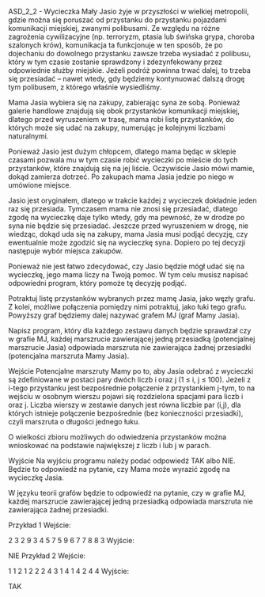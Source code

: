 ASD_2_2 - Wycieczka
Mały Jasio żyje w przyszłości w wielkiej metropolii, gdzie można się poruszać od przystanku do przystanku pojazdami komunikacji miejskiej, zwanymi polibusami. Ze względu na różne zagrożenia cywilizacyjne (np. terroryzm, ptasia lub świńska grypa, choroba szalonych krów), komunikacja ta funkcjonuje w ten sposób, że po dojechaniu do dowolnego przystanku zawsze trzeba wysiadać z polibusu, który w tym czasie zostanie sprawdzony i zdezynfekowany przez odpowiednie służby miejskie. Jeżeli podróż powinna trwać dalej, to trzeba się przesiadać – nawet wtedy, gdy będziemy kontynuować dalszą drogę tym polibusem, z którego właśnie wysiedliśmy.

Mama Jasia wybiera się na zakupy, zabierając syna ze sobą. Ponieważ galerie handlowe znajdują się obok przystanków komunikacji miejskiej, dlatego przed wyruszeniem w trasę, mama robi listę przystanków, do których może się udać na zakupy, numerując je kolejnymi liczbami naturalnymi.

Ponieważ Jasio jest dużym chłopcem, dlatego mama będąc w sklepie czasami pozwala mu w tym czasie robić wycieczki po mieście do tych przystanków, które znajdują się na jej liście. Oczywiście Jasio mówi mamie, dokąd zamierza dotrzeć. Po zakupach mama Jasia jedzie po niego w umówione miejsce.

Jasio jest oryginałem, dlatego w trakcie każdej z wycieczek dokładnie jeden raz się przesiada. Tymczasem mama nie znosi się przesiadać, dlatego zgodę na wycieczkę daje tylko wtedy, gdy ma pewność, że w drodze po syna nie będzie się przesiadać. Jeszcze przed wyruszeniem w drogę, nie wiedząc, dokąd uda się na zakupy, mama Jasia musi podjąć decyzję, czy ewentualnie może zgodzić się na wycieczkę syna. Dopiero po tej decyzji następuje wybór miejsca zakupów.

Ponieważ nie jest łatwo zdecydować, czy Jasio będzie mógł udać się na wycieczkę, jego mama liczy na Twoją pomoc. W tym celu musisz napisać odpowiedni program, który pomoże tę decyzję podjąć.

Potraktuj listę przystanków wybranych przez mamę Jasia, jako węzły grafu. Z kolei, możliwe połączenia pomiędzy nimi potraktuj, jako łuki tego grafu. Powyższy graf będziemy dalej nazywać grafem MJ (graf Mamy Jasia).

Napisz program, który dla każdego zestawu danych będzie sprawdzał czy w grafie MJ, każdej marszrucie zawierającej jedną przesiadką (potencjalnej marszrucie Jasia) odpowiada marszruta nie zawierająca żadnej przesiadki (potencjalna marszruta Mamy Jasia).

Wejście
Potencjalne marszruty Mamy po to, aby Jasia odebrać z wycieczki są zdefiniowane w postaci pary dwóch liczb i oraz j (1 ≤ i, j ≤ 100). Jeżeli z i-tego przystanku jest bezpośrednie połączenie z przystankiem j-tym, to na wejściu w osobnym wierszu pojawi się rozdzielona spacjami para liczb i oraz j. Liczba wierszy w zestawie danych jest równa liczbie par (i,j), dla których istnieje połączenie bezpośrednie (bez konieczności przesiadki), czyli marszruta o długości jednego łuku.

O wielkości zbioru możliwych do odwiedzenia przystanków można wnioskować na podstawie największej z liczb i lub j w parach.

Wyjście
Na wyjściu programu należy podać odpowiedź TAK albo NIE. Będzie to odpowiedź na pytanie, czy Mama może wyrazić zgodę na wycieczkę Jasia.

W języku teorii grafów będzie to odpowiedź na pytanie, czy w grafie MJ, każdej marszrucie zawierającej jedną przesiadką odpowiada marszruta nie zawierająca żadnej przesiadki.

Przykład 1
Wejście:

2 3
2 9
3 4
5 7
5 9
6 7
7 8
8 3
Wyjście:

NIE
Przykład 2
Wejście:

1 1
2 1
2 2
2 4
3 1
4 1
4 2
4 4
Wyjście:

TAK